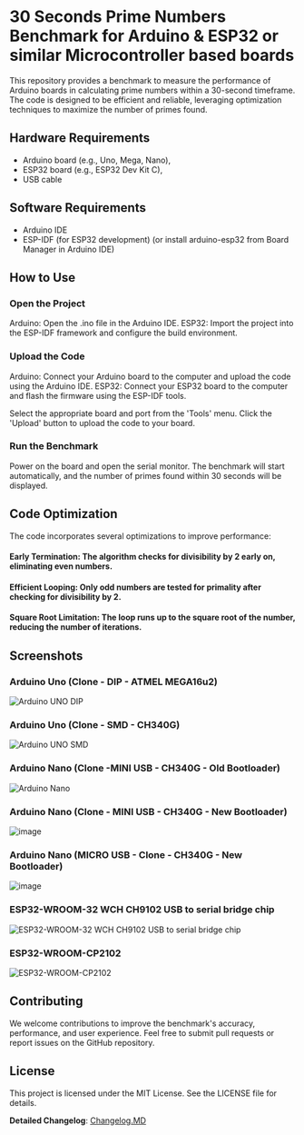 # 30 Seconds Prime Numbers Benchmark for Arduino & ESP32 or similar Microcontroller based boards

This repository provides a benchmark to measure the performance of Arduino boards in calculating prime numbers within a 30-second timeframe. The code is designed to be efficient and reliable, leveraging optimization techniques to maximize the number of primes found.

## Hardware Requirements

- Arduino board (e.g., Uno, Mega, Nano),
- ESP32 board (e.g., ESP32 Dev Kit C),
- USB cable

## Software Requirements

- Arduino IDE
- ESP-IDF (for ESP32 development) (or install arduino-esp32 from Board Manager in Arduino IDE)

## How to Use

### Open the Project
Arduino: Open the .ino file in the Arduino IDE.
ESP32: Import the project into the ESP-IDF framework and configure the build environment.

### Upload the Code
Arduino: Connect your Arduino board to the computer and upload the code using the Arduino IDE.
ESP32: Connect your ESP32 board to the computer and flash the firmware using the ESP-IDF tools.

Select the appropriate board and port from the 'Tools' menu.
Click the 'Upload' button to upload the code to your board.

### Run the Benchmark
Power on the board and open the serial monitor.
The benchmark will start automatically, and the number of primes found within 30 seconds will be displayed.

## Code Optimization
The code incorporates several optimizations to improve performance:

#### Early Termination: The algorithm checks for divisibility by 2 early on, eliminating even numbers.
#### Efficient Looping: Only odd numbers are tested for primality after checking for divisibility by 2.
#### Square Root Limitation: The loop runs up to the square root of the number, reducing the number of iterations.

## Screenshots
### Arduino Uno (Clone - DIP - ATMEL MEGA16u2)

![Arduino UNO DIP](https://github.com/user-attachments/assets/588e7735-2b31-4793-84c6-542d316ee9bf)

### Arduino Uno (Clone - SMD - CH340G)

![Arduino UNO SMD](https://github.com/user-attachments/assets/7c145eba-02be-41ba-9ca1-f91a7f158d47)

### Arduino Nano (Clone -MINI USB - CH340G - Old Bootloader)

![Arduino Nano](https://github.com/user-attachments/assets/c067fc56-4a49-4e6d-8622-dd146ded04c8)

### Arduino Nano (Clone - MINI USB - CH340G - New Bootloader)
![image](https://github.com/user-attachments/assets/6e4a3fd9-308f-4f4c-acd6-403002349654)

### Arduino Nano (MICRO USB - Clone - CH340G - New Bootloader)
![image](https://github.com/user-attachments/assets/5a5a8047-4fe3-4d06-8d59-8185818b3312)


### ESP32-WROOM-32 WCH CH9102 USB to serial bridge chip

![ESP32-WROOM-32 WCH CH9102 USB to serial bridge chip](https://github.com/user-attachments/assets/03af563d-bbac-4f30-8939-cc8f108ad79e)

### ESP32-WROOM-CP2102

![ESP32-WROOM-CP2102](https://github.com/user-attachments/assets/9ebcc3c5-cb6f-4899-957c-9de4456c8a3f)

## Contributing
We welcome contributions to improve the benchmark's accuracy, performance, and user experience. Feel free to submit pull requests or report issues on the GitHub repository.

## License
This project is licensed under the MIT License. See the LICENSE file for details.

**Detailed Changelog**: [Changelog.MD](https://github.com/shraman-c/30SecPrimeBenchmark/blob/main/Changelog.md)
